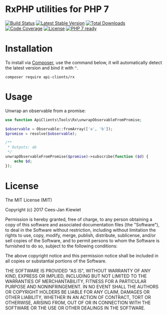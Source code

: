 # RxPHP utilities for PHP 7

[![Build Status](https://travis-ci.org/php-api-clients/rx.svg?branch=master)](https://travis-ci.org/php-api-clients/rx)
[![Latest Stable Version](https://poser.pugx.org/api-clients/rx/v/stable.png)](https://packagist.org/packages/api-clients/rx)
[![Total Downloads](https://poser.pugx.org/api-clients/rx/downloads.png)](https://packagist.org/packages/api-clients/rx)
[![Code Coverage](https://scrutinizer-ci.com/g/php-api-clients/rx/badges/coverage.png?b=master)](https://scrutinizer-ci.com/g/php-api-clients/rx/?branch=master)
[![License](https://poser.pugx.org/api-clients/rx/license.png)](https://packagist.org/packages/api-clients/rx)
[![PHP 7 ready](http://php7ready.timesplinter.ch/php-api-clients/rx/badge.svg)](https://travis-ci.org/php-api-clients/rx)

# Installation

To install via [Composer](http://getcomposer.org/), use the command below, it will automatically detect the latest version and bind it with `^`.

```
composer require api-clients/rx 
```
# Usage

Unwrap an observable from a promise:
```php
use function ApiClients\Tools\Rx\unwrapObservableFromPromise;

$observable = Observable::fromArray(['a', 'b']);
$promise = resolve($observable);

/**
 * Outputs: ab
 */
unwrapObservableFromPromise($promise)->subscribe(function ($d) {
    echo $d;
});
```



# License

The MIT License (MIT)

Copyright (c) 2017 Cees-Jan Kiewiet

Permission is hereby granted, free of charge, to any person obtaining a copy
of this software and associated documentation files (the "Software"), to deal
in the Software without restriction, including without limitation the rights
to use, copy, modify, merge, publish, distribute, sublicense, and/or sell
copies of the Software, and to permit persons to whom the Software is
furnished to do so, subject to the following conditions:

The above copyright notice and this permission notice shall be included in all
copies or substantial portions of the Software.

THE SOFTWARE IS PROVIDED "AS IS", WITHOUT WARRANTY OF ANY KIND, EXPRESS OR
IMPLIED, INCLUDING BUT NOT LIMITED TO THE WARRANTIES OF MERCHANTABILITY,
FITNESS FOR A PARTICULAR PURPOSE AND NONINFRINGEMENT. IN NO EVENT SHALL THE
AUTHORS OR COPYRIGHT HOLDERS BE LIABLE FOR ANY CLAIM, DAMAGES OR OTHER
LIABILITY, WHETHER IN AN ACTION OF CONTRACT, TORT OR OTHERWISE, ARISING FROM,
OUT OF OR IN CONNECTION WITH THE SOFTWARE OR THE USE OR OTHER DEALINGS IN THE
SOFTWARE.
